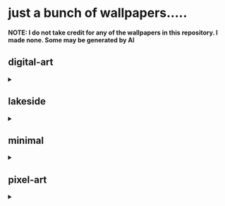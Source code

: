 
# just a bunch of wallpapers.....
**NOTE: I do not take credit for any of the wallpapers in this repository. I made none. Some may be generated by AI**


## digital-art
<details><summary></summary>
<img src="./digital-art/koiMoon.jpg" title="koiMoon"><br>
<img src="./digital-art/lostBetween.jpg" title="lostBetween"><br>
<img src="./digital-art/stardust.jpg" title="stardust"><br>
<img src="./digital-art/spaceBlackHoleThing.jpg" title="spaceBlackHoleThing"><br>
<img src="./digital-art/ancient-temple-valley.jpg" title="ancient-temple-valley"><br>
<img src="./digital-art/bird-statue-on-mountain.jpg" title="bird-statue-on-mountain"><br>
<img src="./digital-art/pink-temple-in-forest.jpg" title="pink-temple-in-forest"><br>
<img src="./digital-art/tranquility.jpg" title="tranquility"><br>
<img src="./digital-art/gray-temple-wallpaper.jpg" title="gray-temple-wallpaper"><br>
<img src="./digital-art/Harmony-KDE.jpg" title="Harmony-KDE"><br>
</details>


## lakeside
<details><summary></summary>
<img src="./lakeside/lakeside-6.png" title="lakeside-6"><br>
<img src="./lakeside/lakeside-10.png" title="lakeside-10"><br>
<img src="./lakeside/lakeside-14.png" title="lakeside-14"><br>
<img src="./lakeside/lakeside-15.png" title="lakeside-15"><br>
</details>


## minimal
<details><summary></summary>
<img src="./minimal/desertNight.png" title="desertNight"><br>
<img src="./minimal/mocha-saturn.jpg" title="mocha-saturn"><br>
<img src="./minimal/errorMocha.jpg" title="errorMocha"><br>
<img src="./minimal/dark-cat.png" title="dark-cat"><br>
<img src="./minimal/catppuccin-mocha-logo.png" title="catppuccin-mocha-logo"><br>
<img src="./minimal/saturn-macchiato.jpg" title="saturn-macchiato"><br>
</details>


## pixel-art
<details><summary></summary>
<img src="./pixel-art/nighttimeCityMocha.png" title="nighttimeCityMocha"><br>
</details>

</p>
